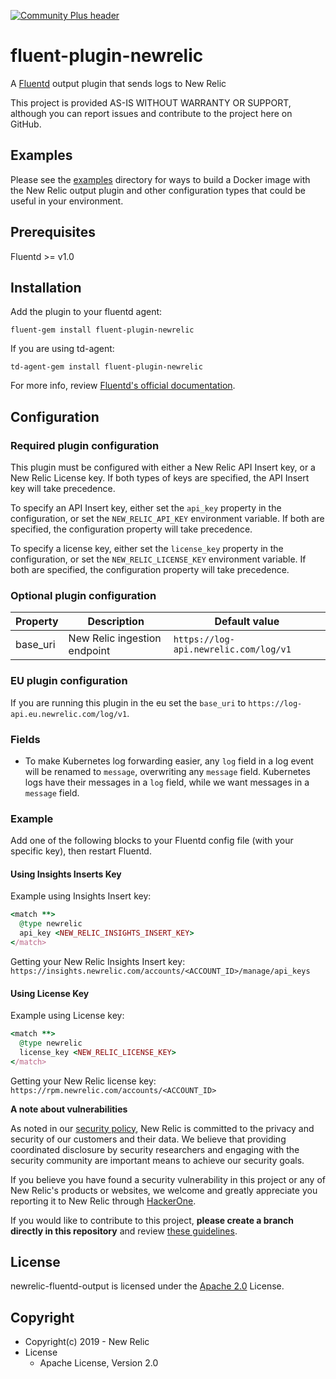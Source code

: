 [![Community Plus header](https://github.com/newrelic/opensource-website/raw/master/src/images/categories/Community_Plus.png)](https://opensource.newrelic.com/oss-category/#community-plus)

# fluent-plugin-newrelic

A [Fluentd](https://fluentd.org/) output plugin that sends logs to New Relic

This project is provided AS-IS WITHOUT WARRANTY OR SUPPORT, although you can report issues and contribute to the project here on GitHub.

## Examples

Please see the [examples](examples/) directory for ways to build a Docker image with the New Relic output plugin and other configuration types
that could be useful in your environment.

## Prerequisites

Fluentd >= v1.0

## Installation

Add the plugin to your fluentd agent:

`fluent-gem install fluent-plugin-newrelic`

If you are using td-agent:

`td-agent-gem install fluent-plugin-newrelic`

For more info, review [Fluentd's official documentation](https://docs.fluentd.org/deployment/plugin-management).

## Configuration

### Required plugin configuration

This plugin must be configured with either a New Relic API Insert key, or a New Relic License key.
If both types of keys are specified, the API Insert key will take precedence.

To specify an API Insert key, either set the `api_key` property in the configuration, or set the `NEW_RELIC_API_KEY` environment variable. If both are specified, the configuration property will take precedence.

To specify a license key, either set the `license_key` property in the configuration, or set the `NEW_RELIC_LICENSE_KEY` environment variable. If both are specified, the configuration property will take precedence.

### Optional plugin configuration

| Property | Description | Default value |
|---|---|---|
| base_uri | New Relic ingestion endpoint | `https://log-api.newrelic.com/log/v1` |

### EU plugin configuration

If you are running this plugin in the eu set the `base_uri` to `https://log-api.eu.newrelic.com/log/v1`.

### Fields

* To make Kubernetes log forwarding easier, any `log` field in a log event will be
renamed to `message`, overwriting any `message` field. Kubernetes logs have their messages
in a `log` field, while we want messages in a `message` field.

### Example

Add one of the following blocks to your Fluentd config file (with your specific key), then restart Fluentd.

#### Using Insights Inserts Key

Example using Insights Insert key:

```rb
<match **>
  @type newrelic
  api_key <NEW_RELIC_INSIGHTS_INSERT_KEY>
</match>
```

Getting your New Relic Insights Insert key:
`https://insights.newrelic.com/accounts/<ACCOUNT_ID>/manage/api_keys`

#### Using License Key

Example using License key:

```rb
<match **>
  @type newrelic
  license_key <NEW_RELIC_LICENSE_KEY>
</match>
```

Getting your New Relic license key:
`https://rpm.newrelic.com/accounts/<ACCOUNT_ID>`

**A note about vulnerabilities**

As noted in our [security policy](../../security/policy), New Relic is committed to the privacy and security of our customers and their data. We believe that providing coordinated disclosure by security researchers and engaging with the security community are important means to achieve our security goals.

If you believe you have found a security vulnerability in this project or any of New Relic's products or websites, we welcome and greatly appreciate you reporting it to New Relic through [HackerOne](https://hackerone.com/newrelic).

If you would like to contribute to this project, **please create a branch directly in this repository** and review [these guidelines](https://opensource.newrelic.com/code-of-conduct/). 

## License
newrelic-fluentd-output is licensed under the [Apache 2.0](http://apache.org/licenses/LICENSE-2.0.txt) License.


## Copyright

* Copyright(c) 2019 - New Relic
* License
  * Apache License, Version 2.0
